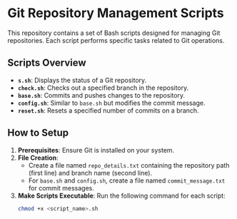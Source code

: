 # Git Repository Management Scripts

This repository contains a set of Bash scripts designed for managing Git repositories. Each script performs specific tasks related to Git operations.

## Scripts Overview

- **`s.sh`**: Displays the status of a Git repository.
- **`check.sh`**: Checks out a specified branch in the repository.
- **`base.sh`**: Commits and pushes changes to the repository.
- **`config.sh`**: Similar to `base.sh` but modifies the commit message.
- **`reset.sh`**: Resets a specified number of commits on a branch.

## How to Setup

1. **Prerequisites**: Ensure Git is installed on your system.
2. **File Creation**:
   - Create a file named `repo_details.txt` containing the repository path (first line) and branch name (second line).
   - For `base.sh` and `config.sh`, create a file named `commit_message.txt` for commit messages.
3. **Make Scripts Executable**: Run the following command for each script:
   ```bash
   chmod +x <script_name>.sh
